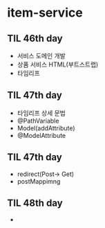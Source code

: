 # item-service

## TIL 46th day
* 서비스 도메인 개발
* 상품 서비스 HTML(부트스트랩)
* 타임리프

## TIL 47th day
* 타임리프 상세 문법
* @PathVariable
* Model(addAttribute)
* @ModelAttribute

## TIL 47th day
* redirect(Post-> Get)
* postMappimng

## TIL 48th day
*
 
